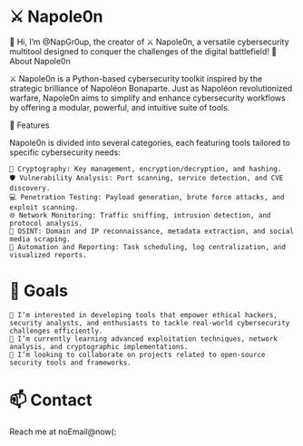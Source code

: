 # ⚔️ Napole0n

👋 Hi, I’m @NapGr0up, the creator of ⚔️ Napole0n, a versatile cybersecurity multitool designed to conquer the challenges of the digital battlefield!
🌟 About Napole0n

⚔️ Napole0n is a Python-based cybersecurity toolkit inspired by the strategic brilliance of Napoléon Bonaparte. Just as Napoléon revolutionized warfare, Napole0n aims to simplify and enhance cybersecurity workflows by offering a modular, powerful, and intuitive suite of tools.

🚀 Features

Napole0n is divided into several categories, each featuring tools tailored to specific cybersecurity needs:

    🔐 Cryptography: Key management, encryption/decryption, and hashing.
    🛡️ Vulnerability Analysis: Port scanning, service detection, and CVE discovery.
    💻 Penetration Testing: Payload generation, brute force attacks, and exploit scanning.
    🌐 Network Monitoring: Traffic sniffing, intrusion detection, and protocol analysis.
    🔎 OSINT: Domain and IP reconnaissance, metadata extraction, and social media scraping.
    📜 Automation and Reporting: Task scheduling, log centralization, and visualized reports.

# 🎯 Goals

    👀 I’m interested in developing tools that empower ethical hackers, security analysts, and enthusiasts to tackle real-world cybersecurity challenges efficiently.
    🌱 I’m currently learning advanced exploitation techniques, network analysis, and cryptographic implementations.
    💞️ I’m looking to collaborate on projects related to open-source security tools and frameworks.

# 📫 Contact

Reach me at noEmail@now(:
